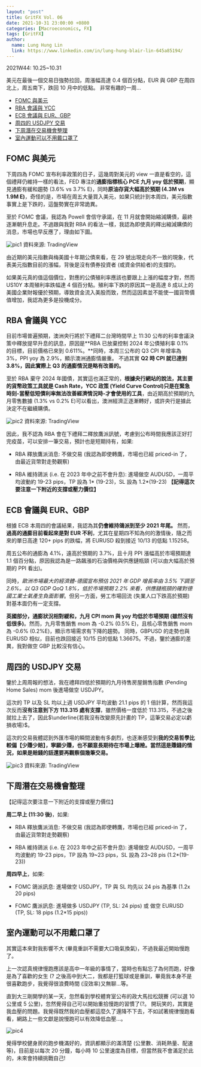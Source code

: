 ```yaml
---
layout: "post"
title: GritFX Vol. 06
date: 2021-10-31 23:00:00 +0800
categories: [Macroeconomics, FX]
tags: [GritFX]
author:
  name: Lung Hung Lin
  link: https://www.linkedin.com/in/lung-hung-blair-lin-645a85194/ 
---
```

2021W44: 10.25~10.31

美元在最後一個交易日強勢拉回，周漲幅高達 0.4 個百分點，EUR 與 GBP 在周四北上，周五南下，跌回 10 月中的低點。
非常有趣的一周…
- [FOMC 與美元](#fomc-與美元)
- [RBA 會議與 YCC](#rba-會議與-ycc)
- [ECB 會議與 EUR、GBP](#ecb-會議與-eurgbp)
- [周四的 USDJPY 交易](#周四的-usdjpy-交易)
- [下周潛在交易機會整理](#下周潛在交易機會整理)
- [室內運動可以不用戴口罩了](#室內運動可以不用戴口罩了)
  
## FOMC 與美元
下周四為 FOMC 宣布利率政策的日子，這幾周對美元的 view 一直是看空的，這個禮拜仍維持一樣的看法，FED 專注的**通膨指標核心 PCE 九月 yoy 低於預期**，顯見通膨有緩和趨勢 (3.6% vs 3.7% E)，同時**原油存貨大幅高於預期 (4.3M vs 1.9M E)**，奇怪的是，市場在周五大量買入美元，如果只統計到本周四，美元指數事實上是下跌的，這盤勢實在非常詭異。

至於 FOMC 會議，我認為 Powell 會信守承諾，在 11 月就會開始縮減購債，最終逐漸朝升息走。不過跟與我對 RBA 的看法一樣，我認為即使真的釋出縮減購債的消息，市場也早反應了，理由如下圖。

![pic1](https://lh3.googleusercontent.com/pw/AM-JKLX34UYCh2GsYdmiC9dw3cimcQtlntXAx59TgfKIhrXFeHlGYr-TG-mjOwmlqGBXp9-W_Ki4ZCsly0rNKSbaV7-kj-iOCAaBSP5erXDOnSNJ1dV2JyIyFntekyoUETqVeoCcudAsRrDO8QIRRRjJaEa9=w1561-h820-no?authuser=0)
資料來源: TradingView

由近期的美元指數與梅美國十年期公債來看，在 29 號出現走向不一致的現象，代表美元指數目前的漲幅，背後是沒有債券投資者 (或資金供給者)的支撐的。

如果美元真的值這個價位，對應的公債殖利率應該也要跟上上漲的幅度才對，然而 US10Y 本周殖利率跌幅達 4 個百分點。殖利率下跌的原因其一是高達 8 成以上的美國企業財報優於預期，導致資金流入美股而致，然而這因素並不能使一國貨幣價值增加，我認為更多是投機成分。

## RBA 會議與 YCC
目前市場普遍預期，澳洲央行將於下禮拜二台灣時間早上 11:30 公布的利率會議決策中釋放提早升息的訊息，原因是**RBA 已放棄控制 2024 年公債殖利率 0.1% 的目標，目前價格已來到 0.611%。**同時，本周三公布的 Q3 CPI 年增率為 3%，PPI yoy 為 2.9%，顯示澳洲通膨情嚴重。
不過其實 **Q2 時 CPI 就已達到 3.8%，因此實際上 Q3 的通膨情況是略有改善的。**

至於 RBA 棄守 2024 年國債，其實這也滿正常的，**根據央行網站的說法，其主要的貨幣政策工具就是 Cash Rate，YCC 政策 (Yield Curve Control)只是在緊急時刻-當壓低短債利率無法改善經濟情況時-才會使用的工具**，由近期高於預期的九月零售數據 (1.3% vs 0.2% E)可以看出，澳洲經濟正逐漸轉好，或許央行是據此決定不在繼續購債。

![pic2](https://lh3.googleusercontent.com/pw/AM-JKLWKcgdBjKPuUR1EYHzC3yjYhADXJX7vk7ty3gxg86W8Gry5GI8yM1qZGFCtSybktHI1EH0PmLi_vtX-WnWHlLj4Oz0-Vz2O79HuaPAOA0EbKP2D-pPAHKLgKqOf2MxrOg3hcK3Wb0pXm2kdE4vi_qiH=w1561-h820-no?authuser=0)
資料來源: TradingView

因此，我不認為 RBA 會在下禮拜二釋放鷹派訊號，考慮到公布時間我應該正好打完疫苗，可以安排一筆交易，預計也是短期持有，如果:

- RBA 釋放鷹派消息: 不做交易 (我認為即使轉鷹，市場也已經 priced-in 了，由最近貨幣對走勢觀察)
  
- RBA 維持鴿派 (i.e. 在 2023 年中之前不會升息): 進場做空 AUDUSD，一周平均波動約 19-23 pips，TP 設為 1* (19-23)，SL 設為 1.2*(19-23) **【記得這次要注意一下附近的支撐或壓力價位】**

## ECB 會議與 EUR、GBP
根據 ECB 本周四的會議結果，我認為其**仍會維持鴿派到至少 2021 年尾。**
然而，**過高的通膨目前看起來是對 EUR 不利**，尤其在星期四不知為何的激情後，隨之而來的單日高達 120+ pips 的跌幅，將 EURUSD 殺到接近 10/13 的低點 1.15258。

周五公布的通膨為 4.1%，遠高於預期的 3.7%，且十月 PPI 漲幅高於市場預期達 1.1 個百分點，原因我認為是一路飆漲的石油價格與供應鏈瓶頸 (可以由大幅高於預期的 PPI 看出)。

同時，_歐洲市場最大的經濟體-德國宣布預估 2021 年 GDP 增長率由 3.5% 下調至2.6%。以 Q3 GDP QoQ 1.8%，低於市場預期 2.2% 來看，供應鏈瓶頸的確對德國工業士氣產生負面影響_。但另一方面，勞工市場回流 (失業人口下跌高於預期)對基本面仍有一定支撐。

**英國部分，通膨狀況相對緩和，九月 CPI mom 與 yoy 均低於市場預期 (雖然沒有低很多)**。然而，九月零售銷售 mom 為 -0.2% (0.5% E)，且核心零售銷售 mom 為 -0.6% (0.2%E)，顯示市場需求有下降的趨勢。
同時，GBPUSD 的走勢也與 EURUSD 相似，目前也跌回接近 10/15 日的低點 1.36675。不過，鑒於通膨的差異，我對做空 GBP 比較沒有信心。

## 周四的 USDJPY 交易
鑒於上周周報的想法，我在禮拜四低於預期的九月待售房屋銷售指數 (Pending Home Sales) mom 後進場做空 USDJPY。

這次的 TP 以及 SL 均以上週 USDJPY 平均波動 21.1 pips 的 1 倍計算，然而我這次反而**沒有注意到下方 113.315 處有支撐**，雖然價格一度低於 113.315，不過之後就拉上去了，因此$\underline{若我沒有改變原先計畫的 TP，這筆交易必定以虧損收場}$。

這次的交易我體認到外匯市場的瞬間波動有多劇烈，也逐漸感受到**我的交易哲學比較偏【少賺少賠】，寧願少賺，也不願意長期待在市場上曝險。當然這是賺錢的情況，如果是賠錢的話還要再觀察個幾筆交易。**

![pic3](https://lh3.googleusercontent.com/pw/AM-JKLW6wLbzsRIdKRwBi4boTguOXSvJhJpdQATmViyUT7QubwELy3xYUXXjGACwH3pavmArxYOsYzGzj5SM7aD-UgL0iLRfM0kXIMYlQlNsdkNbooSuDe12OdsZQMSPNwYLuRPtLpsPsyDCYRrRS883kTq8=w1561-h820-no?authuser=0)
資料來源: TradingView

## 下周潛在交易機會整理
【記得這次要注意一下附近的支撐或壓力價位】

**周二早上 (11:30 後)**，如果:  
- RBA 釋放鷹派消息:
  不做交易 (我認為即使轉鷹，市場也已經 priced-in 了，由最近貨幣對走勢觀察)

- RBA 維持鴿派 (i.e. 在 2023 年中之前不會升息):
  進場做空 AUDUSD，一周平均波動約 19-23 pips，TP 設為 19~23 pips，SL 設為 23~28 pis (1.2*(19-23))

**周四早上**，如果:
- FOMC 鴿派訊息:
  進場做空 USDJPY，TP 與 SL 均先以 24 pis 為基準 (1.2x 20 pips)
  
- FOMC 鷹派訊息:
  進場做多 USDJPY (TP, SL: 24 pips) 或 做空 EURUSD (TP, SL: 18 pips (1.2*15 pips))

## 室內運動可以不用戴口罩了
其實這本來對我影響不大 (畢竟重訓不需要大口吸氣換氣)，不過我最近開始慢跑了。

上一次認真規律慢跑應該是高中一年級的事情了，當時也有點忘了為何而跑，好像是為了喜歡的女生 (? 之後高中到大二，我都是打籃球或是重訓，畢竟我本身不是很喜歡跑步，我覺得很浪費時間 (沒效率)又無聊…等。

直到大三剛開學的某一天，忽然看到學校體育室公布的政大馬拉松競賽 (可以選 10 公里或 5 公里)，忽然覺得自己可以開始重拾慢跑的習慣了(?。
開玩笑的，其實是我血壓的問題。我覺得既然我的血壓都這麼久了還降不下去，不如試著規律慢跑看看，網路上一些文獻是說慢跑可以有效降低血壓…。

![pic4](https://lh3.googleusercontent.com/pw/AM-JKLX3g08AK5HIUecXiocU-arzWu14DxtT8DOI8Uws-mA8NyOxNPN8F8u7KQAQr9wYxVObkNA12QJTBL1RCaOuKbzCddx_PAVsx3oCwAFX9dh7yoKAszk7i2X3DVOLzZ95CP2eIoHc6_jNE-mTFDF8gIhx=w900-h750-no?authuser=0)

覺得學校健身房的跑步機滿好的，資訊都顯示的滿清楚 (公里數、消耗熱量、配速等)，目前是以每次 20 分鐘，每小時 10 公里速度為目標，但當然我不會滿足於此的，未來會持續挑戰自己!







